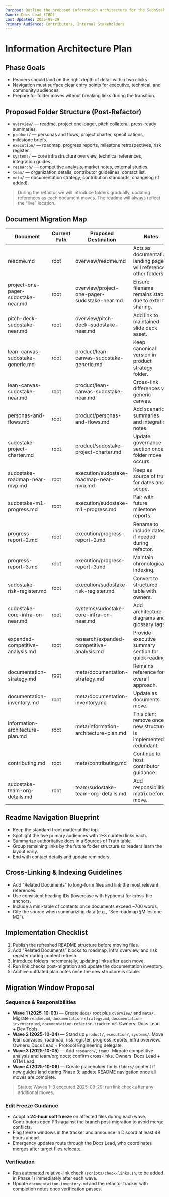 ```yaml
---
Purpose: Outline the proposed information architecture for the SudoStake documentation refactor.
Owner: Docs Lead (TBD)
Last Updated: 2025-09-29
Primary Audience: Contributors, Internal Stakeholders
---
```


# Information Architecture Plan

## Phase Goals
- Readers should land on the right depth of detail within two clicks.
- Navigation must surface clear entry points for executive, technical, and community audiences.
- Prepare for folder moves without breaking links during the transition.

## Proposed Folder Structure (Post-Refactor)
- `overview/` — readme, project one-pager, pitch collateral, press-ready summaries.
- `product/` — personas and flows, project charter, specifications, milestone briefs.
- `execution/` — roadmap, progress reports, milestone retrospectives, risk register.
- `systems/` — core infrastructure overview, technical references, integration guides.
- `research/` — competitive analysis, market notes, external studies.
- `team/` — organization details, contributor guidelines, contact list.
- `meta/` — documentation strategy, contribution standards, changelog (if added).

> During the refactor we will introduce folders gradually, updating references as each document moves. The readme will always reflect the “live” location.

## Document Migration Map
| Document | Current Path | Proposed Destination | Notes |
| --- | --- | --- | --- |
| readme.md | root | overview/readme.md | Acts as documentation landing page; will reference other folders. |
| project-one-pager-sudostake-near.md | root | overview/project-one-pager-sudostake-near.md | Ensure filename remains stable due to external sharing. |
| pitch-deck-sudostake-near.md | root | overview/pitch-deck-sudostake-near.md | Add link to maintained slide deck asset. |
| lean-canvas-sudostake-generic.md | root | product/lean-canvas-sudostake-generic.md | Keep canonical version in product strategy folder. |
| lean-canvas-sudostake-near.md | root | product/lean-canvas-sudostake-near.md | Cross-link differences vs generic canvas. |
| personas-and-flows.md | root | product/personas-and-flows.md | Add scenario summaries and integration notes. |
| sudostake-project-charter.md | root | product/sudostake-project-charter.md | Update governance section once folder move occurs. |
| sudostake-roadmap-near-mvp.md | root | execution/sudostake-roadmap-near-mvp.md | Keep as source of truth for dates and scope. |
| sudostake-m1-progress.md | root | execution/sudostake-m1-progress.md | Pair with future milestone reports. |
| progress-report-2.md | root | execution/progress-report-2.md | Rename to include dates if needed during refactor. |
| progress-report-3.md | root | execution/progress-report-3.md | Maintain chronological indexing. |
| sudostake-risk-register.md | root | execution/sudostake-risk-register.md | Convert to structured table with owners. |
| sudostake-core-infra-on-near.md | root | systems/sudostake-core-infra-on-near.md | Add architecture diagrams and glossary tags. |
| expanded-competitive-analysis.md | root | research/expanded-competitive-analysis.md | Provide executive summary section for quick reading. |
| documentation-strategy.md | root | meta/documentation-strategy.md | Remains reference for overall approach. |
| documentation-inventory.md | root | meta/documentation-inventory.md | Update as documents move. |
| information-architecture-plan.md | root | meta/information-architecture-plan.md | This plan; remove once new structure is implemented if redundant. |
| contributing.md | root | meta/contributing.md | Continue to host contributor guidance. |
| sudostake-team-org-details.md | root | team/sudostake-team-org-details.md | Add responsibilities matrix before move. |

## Readme Navigation Blueprint
- Keep the standard front matter at the top.
- Spotlight the five primary audiences with 2–3 curated links each.
- Summarize authoritative docs in a Sources of Truth table.
- Group remaining links by the future folder structure so readers learn the layout early.
- End with contact details and update reminders.

## Cross-Linking & Indexing Guidelines
- Add “Related Documents” to long-form files and link the most relevant references.
- Use consistent heading IDs (lowercase with hyphens) for cross-file anchors.
- Include a mini-table of contents once documents exceed ~700 words.
- Cite the source when summarizing data (e.g., “See roadmap §Milestone M2”).

## Implementation Checklist
1. Publish the refreshed README structure before moving files.
2. Add “Related Documents” blocks to roadmap, infra overview, and risk register during content refresh.
3. Introduce folders incrementally, updating links after each move.
4. Run link checks post-migration and update the documentation inventory.
5. Archive outdated plan notes once the new structure is stable.

## Migration Window Proposal

### Sequence & Responsibilities
- **Wave 1 (2025-10-03)** — Create `docs/` root plus `overview/` and `meta/`. Migrate `readme.md`, `documentation-strategy.md`, `documentation-inventory.md`, `documentation-refactor-tracker.md`. Owners: Docs Lead + Dev Tools.
- **Wave 2 (2025-10-04)** — Stand up `product/`, `execution/`, `systems/`. Move lean canvases, roadmap, risk register, progress reports, infra overview. Owners: Docs Lead + Protocol Engineering delegate.
- **Wave 3 (2025-10-05)** — Add `research/`, `team/`. Migrate competitive analysis and team/org docs; confirm cross-links. Owners: Docs Lead + GTM Lead.
- **Wave 4 (2025-10-06)** — Create placeholder for `builders/` content if new guides land during Phase 3; update README navigation once all moves are complete.

> Status: Waves 1–3 executed 2025-09-29; run link check after any additional moves.

### Edit Freeze Guidance
- Adopt a **24-hour soft freeze** on affected files during each wave. Contributors open PRs against the branch post-migration to avoid merge conflicts.
- Flag freeze windows in the tracker and announce in Discord at least 48 hours ahead.
- Emergency updates route through the Docs Lead, who coordinates merges after target files relocate.

### Verification
- Run automated relative-link check (`scripts/check-links.sh`, to be added in Phase 1) immediately after each wave.
- Update `documentation-inventory.md` and the refactor tracker with completion notes once verification passes.
